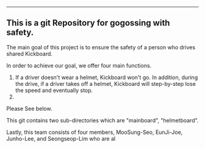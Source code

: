 ------------------------------------------------------------------------------------------------------------------------------------------------------------
This is a git Repository for gogossing with safety.
------------------------------------------------------------------------------------------------------------------------------------------------------------

The main goal of this project is to ensure the safety of a person who drives shared Kickboard. 

In order to achieve our goal, we offer four main functions. 

1) If a driver doesn't wear a helmet, Kickboard won't go. In addition, during the drive, if a driver takes off a helmet, Kickboard will step-by-step lose the speed and eventually stop.  
2) 



Please See below.

This git contains two sub-directories which are "mainboard", "helmetboard". 










Lastly, this team consists of four members, MooSung-Seo, EunJi-Joe, Junho-Lee, and Seongseop-Lim who are al
